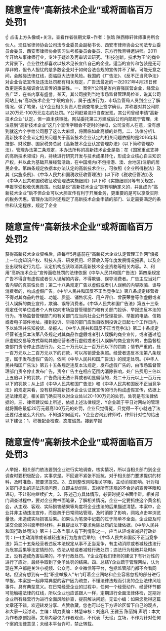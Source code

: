 # 随意宣传“高新技术企业”或将面临百万处罚1

☝ 点击上方头像或+关注，查看作者往期文章~作者：张晗 陕西稼轩律师事务所合伙人。现任省律师协会公司法专业委员会副秘书长、西安市律师协会公司法专业委员会委员、西安市律师协会实习生考核委员会委员、东方行教育特邀讲师。2011年开始从事律师行业，专注于疑难及再审诉讼研究。“科技创新，技术为王”的商业大背景下，企业往往都喜欢以技术见长宣传自己的企业。适当的宣传和包装是无可厚非的，但令人担忧的是多数企业对于如何合法合规的宣传并不了解。可能无意之间，会触碰法律红线，面临巨大法律风险。我国的《广告法》、《反不正当竞争法》对企业合法宣传及违法处罚都有相关规定，广告法最近的一次2021年4月29日修改更是突出强调合法宣传的重要性。一、案例Y公司是省内百强民营企业，经营业务广泛，在省内享有盛誉。某天，其公司接到当地市场监督管理局检查，说其公司网站上有“高新技术企业”字眼的宣传，属于违法行为，市场监管局人员到企业了解情况，做了笔录，让Y企业相关负责人在调查笔录上签字确认。并称要对其公司除以20万元-100万元左右的处罚。Y公司赶紧进行自查发现，其公司曾经申请“高新技术企业”认定，但一直未获审批。网站委托第三方建成后公司内部疏于管理，未注意到“高新技术企业”这几个宣传字眼会不定时的弹框，公司没有人在意，没有想到就这六个字给公司惹了这么大麻烦，将面临如此高额的处罚。二、法律分析1、高新技术企业认定相关问题关于高新技术企业认定的相关问题依据的是2016年科技部、财政部、国家税务总局《高新技术企业认定管理办法》（以下简称管理办法）。管理办法第二条规定，本办法所称的高新技术企业是指：在《国家重点支持的高新技术领域》内，持续进行研究开发与技术成果转化，形成企业核心自主知识产权，并以此为基础开展经营活动，在中国境内(不包括港、澳、台地区)注册的居民企业。第四条规定依据本办法认定的高新技术企业，可依照《企业所得税法》及其《实施条例》、《中华人民共和国税收征收管理法》(以下称《税收征管法》)及《中华人民共和国税收征收管理法实施细则》(以下称《实施细则》)等有关规定，申报享受税收优惠政策。也就是说“高新技术企业”是有明确定义的，并且成为“高新技术企业”后不但企业可以大胆宣传有利于开展业务，更重要的是可以享受实际的税务优惠。管理办法同时还规定了高新技术企业申请的部门、认定需要满足的条件和认定程序，规定了企业

# 随意宣传“高新技术企业”或将面临百万处罚2

获得高新技术企业资格后，应每年5月底前在“高新技术企业认定管理工作网”填报上一年度知识产权、科技人员、研发费用、经营收入等年度发展情况报表。以及企业出现特定行为后，认定机构应该取消其高新技术企业资格等相关内容。2、利用“高新技术企业”宣传面临处罚的法律依据《中华人民共和国广告法》第四条规定广告不得含有虚假或者引人误解的内容，不得欺骗、误导消费者。广告主应当对广告内容的真实性负责；第二十八条规定广告以虚假或者引人误解的内容欺骗、误导消费者的，构成虚假广告。《中华人民共和国反不正当竞争法》第八条规定经营者不得对其商品的性能、功能、质量、销售状况、用户评价、曾获荣誉等作虚假或者引人误解的商业宣传，欺骗、误导消费者。《中华人民共和国广告法》第五十三条规定任何单位或者个人有权向市场监督管理部门和有关部门投诉、举报违反本法的行为。市场监督管理部门和有关部门应当向社会公开受理投诉、举报的电话、信箱或者电子邮件地址，接到投诉、举报的部门应当自收到投诉之日起七个工作日内，予以处理并告知投诉、举报人。《中华人民共和国反不正当竞争法》第二十条规定经营者违反本法第八条规定对其商品作虚假或者引人误解的商业宣传，或者通过组织虚假交易等方式帮助其他经营者进行虚假或者引人误解的商业宣传的，由监督检查部门责令停止违法行为，处二十万元以上一百万元以下的罚款；情节严重的，处一百万元以上二百万元以下的罚款，可以吊销营业执照。经营者违反本法第八条规定，属于发布虚假广告的，依照《中华人民共和国广告法》的规定处罚。《中华人民共和国广告法》第五十五条规定违反本法规定，发布虚假广告的，由市场监督管理部门责令停止发布广告，责令广告主在相应范围内消除影响，处广告费用三倍以上五倍以下的罚款，广告费用无法计算或者明显偏低的，处二十万元以上一百万元以下的罚款；从上述《中华人民共和国广告法》和《中华人民共和国反不正当竞争法》的规定来看，没有获得高新技术企业认证就宣传的行为构成虚假宣传，依据上述法律规定，相关部门确实可以对企业处以20-100万元的处罚。处罚是有法律依据的。三、律师建议如上所述，依据上述法律规定，Y企业疏于平日对网站的管理就将面临最低20万元最高100万元的处罚，企业只觉得冤，只觉得一不小就违了法还要付出这么大代价。不知道如何面对。Y企业咨询到律师时，律师针对性的给出以下建议：1、积极配合检查，态度诚恳。接到举报

# 随意宣传“高新技术企业”或将面临百万处罚3

人举报，相关部门依法要到企业进行实地调查，核实情况，所以当相关部门到企业调查时要积极配合，实事求是。不回避不紧张不抵抗。对于相关部门要求提供的材料，及时准备，按要求提交。2、立刻整改网站相关字眼，主动消除影响。针对相关部门提出的违法违规问题，立即主动消除，去掉所有违规的不合适的宣传字眼和语句，不让影响继续扩大。3、陈述己方具体情形，必要时提交书面申辩。相关部门调查过程中，要对企业做书面笔录，了解相关情况，企业一定要抓住这个黄金机会，从主观、客观、实际损害结果等角度将企业违法的后果描述清楚。本案中，企业并非主动违法宣传，而是疏于日常网站管理，及时消除了影响，网站点击率浏览量低，未造成实际损害后果。如果认为笔录中记载的过于简单不全面，企业应及时递交全面的书面申辩材料。并且提出以下要求免除处罚的法律依据。《中华人民共和国行政处罚法》第三十二条当事人有下列情形之一，应当从轻或者减轻行政处罚：(一)主动消除或者减轻违法行为危害后果的; 《中华人民共和国反不正当竞争法》第二十五条经营者违反本法规定从事不正当竞争，有主动消除或者减轻违法行为危害后果等法定情形的，依法从轻或者减轻行政处罚；违法行为轻微并及时纠正，没有造成危害后果的，不予行政处罚。Y企业在我们律师的建议下有针对性的进行了应对，最终争取到了免予处罚的结果。四、总结Y企业疏于管理网站，认为现在客户都是关注小视频、公众号、企业微信等平台，包括监管部门都不会看网站。但没有想到有一批“职业举报人”专门盯着企业网站和企业容易忽视的部分进行举报。本案是一起非常典型的客户因为疏忽，不懂法律法规而引发的企业法律风险事件。具有典型意义。在日常经营企业的过程中，任何一个经营动作、经营环节都可能触碰法律的红线，所以企业也应该跟人一样，定期进行全面法律体检，定期对企业所有经营行为进行全面风险排查，提前解决问题。无讼小编：如果您觉得这篇文章还不错，欢迎转发分享、点赞收藏，您也可以在下方评论区留下自己的观点，和大家一起讨论。主编：靖力责编：林慧审核：刘逸凡 王雅玉 陈丽娟 声明：本文为作者原创投稿，文章内容仅为作者观点，不代表「无讼」立场，不作为针对任何个案的法律意见；未经本平台许可，禁止转载。


